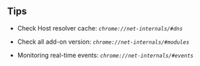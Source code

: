 ## Tips 

+ Check Host resolver cache: *`chrome://net-internals/#dns`*
+ Check all add-on version: *`chrome://net-internals/#modules`*

+ Monitoring real-time events: *`chrome://net-internals/#events`*
